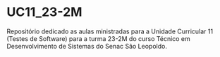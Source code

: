 # UC11_23-2M
Repositório dedicado as aulas ministradas para a Unidade Curricular 11 (Testes de Software) para a turma 23-2M do curso Técnico em Desenvolvimento de Sistemas do Senac São Leopoldo.
